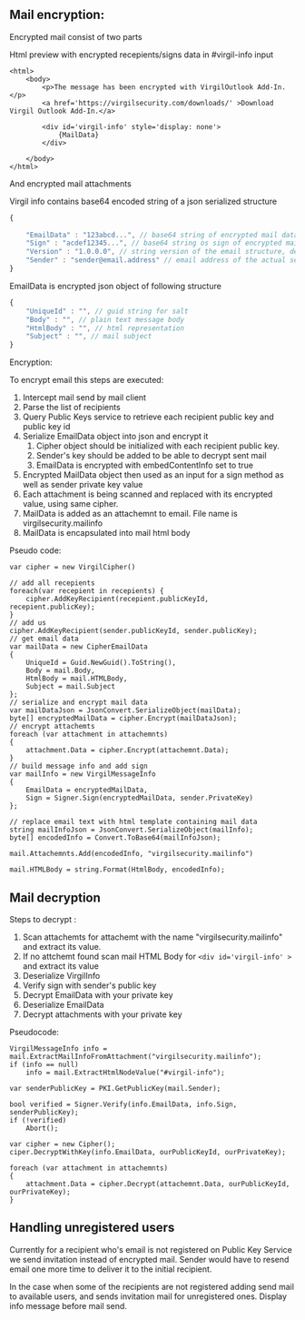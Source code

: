 ## Mail encryption: ##

Encrypted mail consist of two parts

Html preview with encrypted recepients/signs data in #virgil-info input

	<html>
		<body>
			<p>The message has been encrypted with VirgilOutlook Add-In.</p>
			<a href='https://virgilsecurity.com/downloads/' >Download Virgil Outlook Add-In.</a>

			<div id='virgil-info' style='display: none'>
				{MailData}
			</div>

		</body>
	</html>
	
And encrypted mail attachments


Virgil info contains base64 encoded string of a json serialized structure 

```javascript
{
   
    "EmailData" : "123abcd...", // base64 string of encrypted mail data.
    "Sign" : "acdef12345...", // base64 string os sign of encrypted mail, created data with sender private.
    "Version" : "1.0.0.0", // string version of the email structure, default value is 1.0.0.0
    "Sender" : "sender@email.address" // email address of the actual sender 
}
```


EmailData is encrypted json object of following structure
```javascript
{
    "UniqueId" : "", // guid string for salt
    "Body" : "", // plain text message body
    "HtmlBody" : "", // html representation
    "Subject" : "", // mail subject
} 
```
Encryption: 

To encrypt email this steps are executed: 

1. Intercept mail send by mail client
2. Parse the list of recipients
3. Query Public Keys service to retrieve each recipient public key and public key id
4. Serialize EmailData object into json and encrypt it	
	1. Cipher object should be initialized with each recipient public key.
	2. Sender's key should be added to be able to decrypt sent mail
	3. EmailData is encrypted with embedContentInfo set to true
5. Encrypted MailData object then used as an input for a sign method as well as sender private key value
6. Each attachment is being scanned and replaced with its encrypted value, using same cipher.
7. MailData is added as an attachemnt to email. File name is virgilsecurity.mailinfo
8. MailData is encapsulated into mail html body 


Pseudo code:

	var cipher = new VirgilCipher()  
	
	// add all recepients
	foreach(var recepient in recepients) {
		cipher.AddKeyRecipient(recepient.publicKeyId, recepient.publicKey);
	}
	// add us
	cipher.AddKeyRecipient(sender.publicKeyId, sender.publicKey);
	// get email data
	var mailData = new CipherEmailData
	{
	    UniqueId = Guid.NewGuid().ToString(),
	    Body = mail.Body,
	    HtmlBody = mail.HTMLBody,
	    Subject = mail.Subject
	};
	// serialize and encrypt mail data
	var mailDataJson = JsonConvert.SerializeObject(mailData);
	byte[] encryptedMailData = cipher.Encrypt(mailDataJson);
	// encrypt attachemts
	foreach (var attachment in attachemnts)
	{   
	    attachment.Data = cipher.Encrypt(attachemnt.Data);    
	}
	// build message info and add sign 
	var mailInfo = new VirgilMessageInfo
	{
	    EmailData = encryptedMailData,
	    Sign = Signer.Sign(encryptedMailData, sender.PrivateKey)
	};
	
	// replace email text with html template containing mail data
	string mailInfoJson = JsonConvert.SerializeObject(mailInfo);
	byte[] encodedInfo = Convert.ToBase64(mailInfoJson);
	
	mail.Attachemnts.Add(encodedInfo, "virgilsecurity.mailinfo")
		
	mail.HTMLBody = string.Format(HtmlBody, encodedInfo);

## Mail decryption ##

Steps to decrypt : 

1. Scan attachemts for attachemt with the name "virgilsecurity.mailinfo" and extract its value.
2. If no attchemt found scan mail HTML Body for `<div id='virgil-info' >` and extract its value
2. Deserialize VirgilInfo
2. Verify sign with sender's public key
2. Decrypt EmailData with your private key
3. Deserialize EmailData
3. Decrypt attachments with your private key

Pseudocode:

	VirgilMessageInfo info = mail.ExtractMailInfoFromAttachment("virgilsecurity.mailinfo");
	if (info == null)
		info = mail.ExtractHtmlNodeValue("#virgil-info");
	
	var senderPublicKey = PKI.GetPublicKey(mail.Sender);
	
	bool verified = Signer.Verify(info.EmailData, info.Sign, senderPublicKey);
	if (!verified)
		Abort();
	
	var cipher = new Cipher();
	ciper.DecryptWithKey(info.EmailData, ourPublicKeyId, ourPrivateKey);
	
	foreach (var attachment in attachemnts)
	{   
	    attachment.Data = cipher.Decrypt(attachemnt.Data, ourPublicKeyId, ourPrivateKey);    
	}

## Handling unregistered users ## 

Currently for a recipient who's email is not registered on Public Key Service we send invitation instead of encrypted mail. Sender would have to resend email one more time to deliver it to the initial recipient.

In the case when some of the recipients are not registered adding send mail to available users, and sends invitation mail for unregistered ones. Display info message before mail send.

